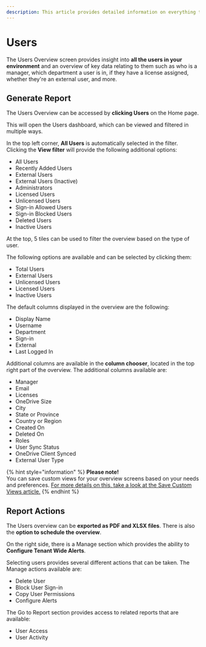 ```yaml
---
description: This article provides detailed information on everything that can be found on the Users Overview screen. 
---
```


# Users 

The Users Overview screen provides insight into **all the users in your environment** and an overview of key data relating to them such as who is a manager, which department a user is in, if they have a license assigned, whether they're an external user, and more.

## Generate Report

The Users Overview can be accessed by **clicking Users** on the Home page. 

This will open the Users dashboard, which can be viewed and filtered in multiple ways. 

In the top left corner, **All Users** is automatically selected in the filter. Clicking the **View filter** will provide the following additional options: 

  * All Users
  * Recently Added Users
  * External Users
  * External Users (Inactive)
  * Administrators 
  * Licensed Users
  * Unlicensed Users
  * Sign-in Allowed Users
  * Sign-in Blocked Users
  * Deleted Users
  * Inactive Users

At the top, 5 tiles can be used to filter the overview based on the type of user.

The following options are available and can be selected by clicking them:
  * Total Users
  * External Users
  * Unlicensed Users
  * Licensed Users
  * Inactive Users


The default columns displayed in the overview are the following:
  * Display Name
  * Username
  * Department
  * Sign-in
  * External
  * Last Logged In

Additional columns are available in the **column chooser**, located in the top right part of the overview. The additional columns available are:
 * Manager
 * Email
 * Licenses
 * OneDrive Size
 * City
 * State or Province
 * Country or Region
 * Created On
 * Deleted On
 * Roles
 * User Sync Status
 * OneDrive Client Synced
 * External User Type

{% hint style="information" %}
**Please note!**  
You can save custom views for your overview screens based on your needs and preferences. [For more details on this, take a look at the Save Custom Views article.](../configuration/custom-views.md)
{% endhint %}

## Report Actions

The Users overview can be **exported as PDF and XLSX files**. There is also the **option to schedule the overview**.

On the right side, there is a Manage section which provides the ability to **Configure Tenant Wide Alerts**.

Selecting users provides several different actions that can be taken. The Manage actions available are: 
  * Delete User
  * Block User Sign-in
  * Copy User Permissions
  * Configure Alerts

  The Go to Report section provides access to related reports that are available:
  * User Access
  * User Activity 
